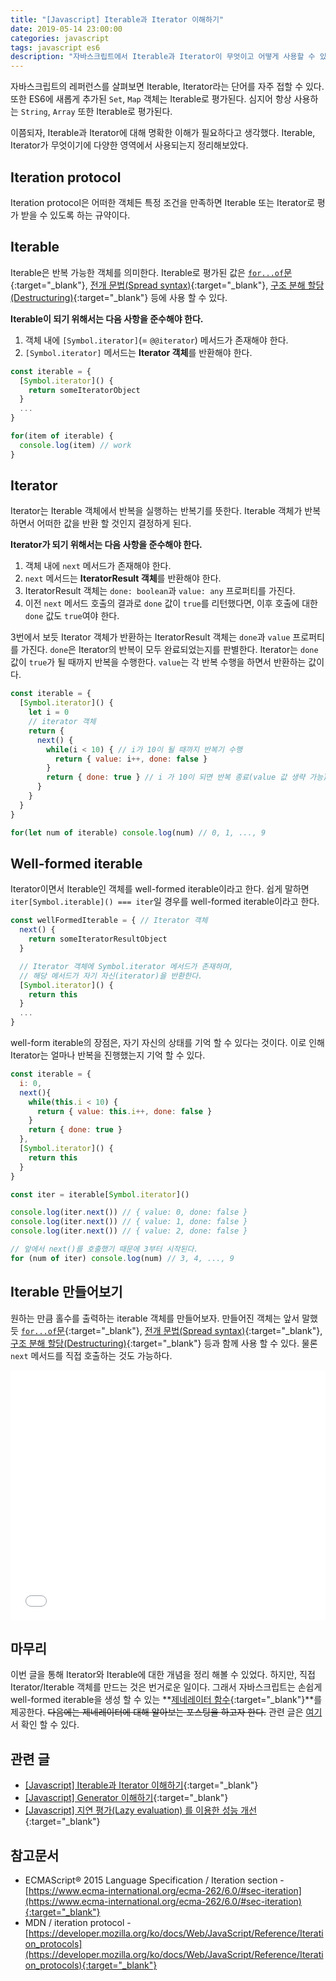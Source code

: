 ```yaml
---
title: "[Javascript] Iterable과 Iterator 이해하기"
date: 2019-05-14 23:00:00
categories: javascript
tags: javascript es6
description: "자바스크립트에서 Iterable과 Iterator이 무엇이고 어떻게 사용할 수 있는지 정리해보았다."
---
```


자바스크립트의 레퍼런스를 살펴보면 Iterable, Iterator라는 단어를 자주 접할 수 있다. 또한 ES6에 새롭게 추가된 `Set`, `Map` 객체는 Iterable로 평가된다. 심지어 항상 사용하는 `String`, `Array` 또한  Iterable로 평가된다.

이쯤되자, Iterable과 Iterator에 대해 명확한 이해가 필요하다고 생각했다. Iterable, Iterator가 무엇이기에 다양한 영역에서 사용되는지 정리해보았다.

## Iteration protocol

Iteration protocol은 어떠한 객체든 특정 조건을 만족하면 Iterable 또는 Iterator로 평가 받을 수 있도록 하는 규약이다.

## Iterable

Iterable은 반복 가능한 객체를 의미한다. Iterable로 평가된 값은 [`for...of`문](https://developer.mozilla.org/ko/docs/Web/JavaScript/Reference/Statements/for...of){:target="_blank"}, [전개 문법(Spread syntax)](https://developer.mozilla.org/en-US/docs/Web/JavaScript/Reference/Operators/Spread_syntax){:target="_blank"}, [구조 분해 할당(Destructuring)](https://developer.mozilla.org/ko/docs/Web/JavaScript/Reference/Operators/Destructuring_assignment){:target="_blank"} 등에 사용 할 수 있다.

**Iterable이 되기 위해서는 다음 사항을 준수해야 한다.**

1. 객체 내에 `[Symbol.iterator]`(= `@@iterator`) 메서드가 존재해야 한다.
2. `[Symbol.iterator]` 메서드는 **Iterator 객체**를 반환해야 한다.

```js
const iterable = {
  [Symbol.iterator]() {
    return someIteratorObject
  }
  ...
}

for(item of iterable) {
  console.log(item) // work
}
```

## Iterator

Iterator는 Iterable 객체에서 반복을 실행하는 반복기를 뜻한다. Iterable 객체가 반복 하면서 어떠한 값을 반환 할 것인지 결정하게 된다.

**Iterator가 되기 위해서는 다음 사항을 준수해야 한다.**

1. 객체 내에 `next` 메서드가 존재해야 한다.
2. `next` 메서드는 **IteratorResult 객체**를 반환해야 한다.
3. IteratorResult 객체는 `done: boolean`과 `value: any` 프로퍼티를 가진다.
4. 이전 `next` 메서드 호출의 결과로 `done` 값이 `true`를 리턴했다면, 이후 호출에 대한 `done` 값도 `true`여야 한다.

3번에서 보듯 Iterator 객체가 반환하는 IteratorResult 객체는 `done`과 `value` 프로퍼티를 가진다. `done`은 Iterator의 반복이 모두 완료되었는지를 판별한다. Iterator는 `done` 값이 `true`가 될 때까지 반복을 수행한다. `value`는 각 반복 수행을 하면서 반환하는 값이다.

```js
const iterable = {
  [Symbol.iterator]() {
    let i = 0
    // iterator 객체
    return {
      next() {
        while(i < 10) { // i가 10이 될 때까지 반복기 수행
          return { value: i++, done: false }
        }
        return { done: true } // i 가 10이 되면 반복 종료(value 값 생략 가능)
      }
    }
  }
}

for(let num of iterable) console.log(num) // 0, 1, ..., 9
```

## Well-formed iterable

Iterator이면서 Iterable인 객체를 well-formed iterable이라고 한다. 쉽게 말하면 `iter[Symbol.iterable]() === iter`일 경우를 well-formed iterable이라고 한다.

```js
const wellFormedIterable = { // Iterator 객체
  next() {
    return someIteratorResultObject
  }

  // Iterator 객체에 Symbol.iterator 메서드가 존재하며, 
  // 해당 메서드가 자기 자신(iterator)을 반환한다.
  [Symbol.iterator]() {
    return this
  }
  ...
}
```

well-form iterable의 장점은, 자기 자신의 상태를 기억 할 수 있다는 것이다. 이로 인해 Iterator는 얼마나 반복을 진행했는지 기억 할 수 있다.

```js
const iterable = {
  i: 0,
  next(){
    while(this.i < 10) {
      return { value: this.i++, done: false }
    }
    return { done: true }
  },
  [Symbol.iterator]() {
    return this
  }
}

const iter = iterable[Symbol.iterator]()

console.log(iter.next()) // { value: 0, done: false }
console.log(iter.next()) // { value: 1, done: false }
console.log(iter.next()) // { value: 2, done: false }

// 앞에서 next()를 호출했기 때문에 3부터 시작된다.
for (num of iter) console.log(num) // 3, 4, ..., 9
```

## Iterable 만들어보기

원하는 만큼 홀수를 출력하는 iterable 객체를 만들어보자. 만들어진 객체는 앞서 말했듯 [`for...of`문](https://developer.mozilla.org/ko/docs/Web/JavaScript/Reference/Statements/for...of){:target="_blank"}, [전개 문법(Spread syntax)](https://developer.mozilla.org/en-US/docs/Web/JavaScript/Reference/Operators/Spread_syntax){:target="_blank"}, [구조 분해 할당(Destructuring)](https://developer.mozilla.org/ko/docs/Web/JavaScript/Reference/Operators/Destructuring_assignment){:target="_blank"} 등과 함께 사용 할 수 있다. 물론 `next` 메서드를 직접 호출하는 것도 가능하다.

<iframe height="400" style="width: 100%;" scrolling="no" title="Custom iterable" src="//codepen.io/armadillo-dev167/embed/mYrKPQ/?height=400&theme-id=0&default-tab=js" frameborder="no" allowtransparency="true" allowfullscreen="true">
</iframe>

## 마무리

이번 글을 통해 Iterator와 Iterable에 대한 개념을 정리 해볼 수 있었다. 하지만, 직접 Iterator/Iterable 객체를 만드는 것은 번거로운 일이다. 그래서 자바스크립트는 손쉽게 well-formed iterable을 생성 할 수 있는 **[제네레이터 함수](https://developer.mozilla.org/ko/docs/Web/JavaScript/Reference/Statements/function*){:target="_blank"}**를 제공한다. ~~다음에는 제네레이터에 대해 알아보는 포스팅을 하고자 한다.~~ 관련 글은 [여기](https://armadillo-dev.github.io/javascript/what-is-generator/)서 확인 할 수 있다.

## 관련 글

- [[Javascript] Iterable과 Iterator 이해하기](https://armadillo-dev.github.io/javascript/what-is-iterable-and-iterator/){:target="_blank"}
- [[Javascript] Generator 이해하기](https://armadillo-dev.github.io/javascript/what-is-generator/){:target="_blank"}
- [[Javascript] 지연 평가(Lazy evaluation) 를 이용한 성능 개선](https://armadillo-dev.github.io/javascript/whit-is-lazy-evaluation/){:target="_blank"}

## 참고문서

- ECMAScript® 2015 Language Specification / Iteration section - [https://www.ecma-international.org/ecma-262/6.0/#sec-iteration](https://www.ecma-international.org/ecma-262/6.0/#sec-iteration){:target="_blank"}
- MDN / iteration protocol - [https://developer.mozilla.org/ko/docs/Web/JavaScript/Reference/Iteration_protocols](https://developer.mozilla.org/ko/docs/Web/JavaScript/Reference/Iteration_protocols){:target="_blank"}